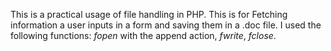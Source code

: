 This is a practical usage of file handling in PHP.
This is for Fetching information a user inputs in a form and saving them in a .doc file.
I used the following functions:
*fopen* with the append action,
*fwrite*,
*fclose*.


